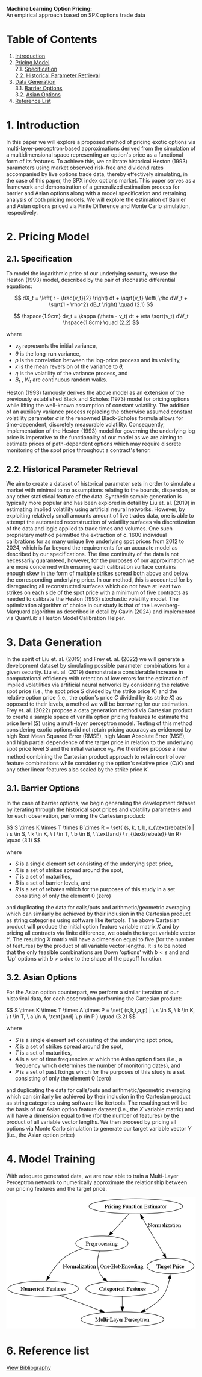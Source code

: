 **Machine Learning Option Pricing:**  
An empirical approach based on SPX options trade data

# Table of Contents
1. [Introduction](#1-introduction)
2. [Pricing Model](#2-pricing-model)<br>
   2.1. [Specification](#21-specification)<br>
   2.2. [Historical Parameter Retrieval](#22-historical-parameter-retrieval)
3. [Data Generation](#3-data-generation)<br>
   3.1. [Barrier Options](#31-barrier-options)<br>
   3.2. [Asian Options](#32-asian-options)
5. [Reference List](#6-reference-list)



# 1. Introduction

In this paper we will explore a proposed method of pricing exotic options via multi-layer-perceptron-based approximations derived from the simulation of a multidimensional space representing an option's price as a functional form of its features. To achieve this, we calibrate historical Heston (1993) parameters using market observed risk-free and dividend rates accompanied by live options trade data, thereby effectively simulating, in the case of this paper, the SPX index options market. This paper serves as a framework and demonstration of a generalized estimation process for barrier and Asian options along with a model specification and retraining analysis of both pricing models. We will explore the estimation of Barrier and Asian options priced via Finite Difference and Monte Carlo simulation, respectively.

# 2. Pricing Model

## 2.1. Specification

To model the logarithmic price of our underlying security, we use the Heston (1993) model, described by the pair of stochastic differential equations:

$$
dX_t = \left( r - \frac{v_t}{2} \right) dt + \sqrt{v_t} \left( \rho dW_t + \sqrt{1 - \rho^2} dB_t \right) \quad (2.1)
$$

$$
\hspace{1.9cm}  dv_t = \kappa (\theta - v_t) dt + \eta \sqrt{v_t} dW_t \hspace{1.8cm} \quad (2.2)
$$


where
- $v_0$ represents the initial variance,
- $\theta$ is the long-run variance,
- $\rho$ is the correlation between the log-price process and its volatility,
- $\kappa$ is the mean reversion of the variance to **𝜃**,
- $\eta$ is the volatility of the variance process, and 
- $B_t$ , $W_t$ are continuous random walks. 

Heston (1993) famously derives the above model as an extension of the previously established Black and Scholes (1973) model for pricing options while lifting the well-known assumption of constant volatility. The addition of an auxiliary variance process replacing the otherwise assumed constant volatility parameter $\sigma$ in the renowned Black-Scholes formula allows for time-dependent, discretely measurable volatility. Consequently, implementation of the Heston (1993) model for governing the underlying log price is imperative to the functionality of our model as we are aiming to estimate prices of path-dependent options which may require discrete monitoring of the spot price throughout a contract's tenor.

## 2.2. Historical Parameter Retrieval

We aim to create a dataset of historical parameter sets in order to simulate a market with minimal to no assumptions relating to the bounds, dispersion, or any other statistical feature of the data. Synthetic sample generation is typically more popular and has been explored in detail by Liu et. al. (2019) in estimating implied volatility using artificial neural networks. However, by exploiting relatively small amounts amount of live trades data, one is able to attempt the automated reconstruction of volatility surfaces via discretization of the data and logic applied to trade times and volumes. One such proprietary method permitted the extraction of c. 1600 individual calibrations for as many unique live underlying spot prices from 2012 to 2024, which is far beyond the requirements for an accurate model as described by our specifications. The time continuity of the data is not necessarily guaranteed, however, for the purposes of our approximation we are more concerned with ensuring each calibration surface contains enough skew in the form of multiple strikes spread both above and below the corresponding underlying price. In our method, this is accounted for by disregarding all reconstructed surfaces which do not have at least two strikes on each side of the spot price with a minimum of five contracts as needed to calibrate the Heston (1993) stochastic volatility model. The optimization algorithm of choice in our study is that of the Levenberg-Marquard algorithm as described in detail by Gavin (2024) and implemented via QuantLib's Heston Model Calibration Helper.

# 3. Data Generation

In the spirit of Liu et. al. (2019) and Frey et. al. (2022) we will generate a development dataset by simulating possible parameter combinations for a given security. Liu et. al. (2019) demonstrate a considerable increase in computational efficiency with retention of low errors for the estimation of implied volatilities via artificial neural networks by considering the relative spot price (i.e., the spot price $S$ divided by the strike price $K$) and the relative option price (i.e., the option's price $C$ divided by its strike $K$) as opposed to their levels, a method we will be borrowing for our estimation. Frey et. al. (2022) propose a data generation method via Cartesian product to create a sample space of vanilla option pricing features to estimate the price level ($S$) using a multi-layer perceptron model. Testing of this method considering exotic options did not retain pricing accuracy as evidenced by high Root Mean Squared Error (RMSE), high Mean Absolute Error (MSE), and high partial dependence of the target price in relation to the underlying spot price level $S$ and the initial variance $v_0$. We therefore propose a new method combining the Cartesian product approach to retain control over feature combinations while considering the option's relative price ($C/K$) and any other linear features also scaled by the strike price $K$.

## 3.1. Barrier Options

In the case of barrier options, we begin generating the development dataset by iterating through the historical spot prices and volatility parameters and for each observation, performing the Cartesian product:

$$
S \times K \times T \times B \times R = \set{ (s, k, t, b, r_{\text{rebate}}) | \ s \in S, \ k \in K, \ t \in T, \ b \in B, \ \text{and} \ r_{\text{rebate}} \in R\} \quad (3.1)
$$

where
- $S$ is a single element set consisting of the underying spot price, <br>
- $K$ is a set of strikes spread around the spot, <br>
- $T$ is a set of maturities, <br>
- $B$ is a set of barrier levels, and <br>
- $R$ is a set of rebates which for the purposes of this study in a set consisting of only the element $0$ (zero)

and duplicating the data for calls/puts and arithmetic/geometric averaging which can similarly be achieved by their inclusion in the Cartesian product as string categories using software like itertools. The above Cartesian product will produce the initial option feature variable matrix $X$ and by pricing all contracts via finite difference, we obtain the target variable vector $Y$. The resulting $X$ matrix will have a dimension equal to five (for the number of features) by the product of all variable vector lengths. It is to be noted that the only feasible combinations are Down 'options' with $b<s$ and and 'Up' options with $b>s$ due to the shape of the payoff function.


## 3.2. Asian Options
For the Asian option counterpart, we perform a similar iteration of our historical data, for each observation performing the Cartesian product:

$$
S \times K \times T \times A \times P = \set{ (s,k,t,a,p) | \ s \in S, \ k \in K, \ t \in T, \ a \in A, \text{and} \ p \in P \} \quad (3.2)
$$

where
- $S$ is a single element set consisting of the underying spot price, <br>
- $K$ is a set of strikes spread around the spot, <br>
- $T$ is a set of maturities, <br>
- $A$ is a set of time frequencies at which the Asian option fixes (i.e., a frequency which determines the number of monitoring dates), and
- $P$ is a set of past fixings which for the purposes of this study is a set consisting of only the element $0$ (zero)

and duplicating the data for calls/puts and arithmetic/geometric averaging which can similarly be achieved by their inclusion in the Cartesian product as string categories using software like itertools. The resulting set will be the basis of our Asian option feature dataset (i.e., the $X$ variable matrix) and will have a dimension equal to five (for the number of features) by the product of all variable vector lengths. We then proceed by pricing all options via Monte Carlo simulation to generate our target variable vector $Y$ (i.e., the Asian option price)

# 4. Model Training

With adequate generated data, we are now able to train a Multi-Layer Perceptron network to numerically approximate the relationship between our pricing features and the target price.


![Graph of model specification](README/MLP.png)


# 6. Reference list

<a href="https://www.mybib.com/b/G0Rbd7">View Bibliography</a>
